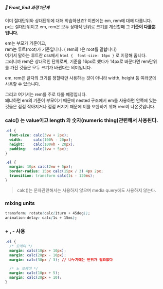 ##### 🍑  Front_End 과정 1단계 


이미 절대단위와 상대단위에 대해 학습하셨죠?  이번에는 em, rem에 대해 다룹니다.  
px는 절대단위이고 em, rem은 모두 상대적 단위로 크기를 계산할때 그 **기준이 다를뿐입니다.**    


em는 부모가 기준이고,   
rem는 루트(root)가 기준입니다. ( rem의 r은 root를 말합니다)    
여기서 말하는 루트란  css에서 ``` html {  font-size: 16px } ``` 로 지정해 줍니다.   
그러니까 rem은 상대적인 단위로써,  기준을 16px로 했다가 14px로 바꾼다면 rem단위를 가진 것들은 모두 크기가 바뀐다는 의미입니다.    


em, rem은 글자의 크기를 정할때만 사용하는 것이 아니라 width, height 등 여러군데 사용할 수 있습니다.    


그리고 여기서는 rem를 주로 다룰 예정입니다.   
왜냐하면 em의 기준이 부모이기 때문에 nested 구조에서 em를 사용하면 안쪽에 있는 것들은 점점 작아지거나 점점 커지기 때문에 이를 보완하기 위해 rem이 나온것입니다.  
### calc() 는 value이고 length 와 숫자(numeric thing)관련해서 사용된다. 

```css
.el {
  font-size: calc(3vw + 2px);
  width:     calc(100% - 20px);
  height:    calc(100vh - 20px);
  padding:   calc(1vw + 5px);
}

.el {
  margin: 10px calc(2vw + 5px);
  border-radius: 15px calc(15px / 3) 4px 2px;
  transition: transform calc(1s - 120ms);
}

```
> calc()는 문자관련해서는 사용하지 않으며 media query에도 사용하지 않는다.   

### mixing units 
```css
transform: rotate(calc(1turn + 45deg));
animation-delay: calc(1s + 15ms);
```
### + , - 사용
```css
.el {
  /* 오케이 */
  margin: calc(10px + 10px);
  margin: calc(20px - 10px);
  margin: calc(30px / 3); // 나누기에는 단위가 필요없다  

  /* 노 오케이 */
  margin: calc(10px + 5);
  margin: calc(20px + 10);
}

```







